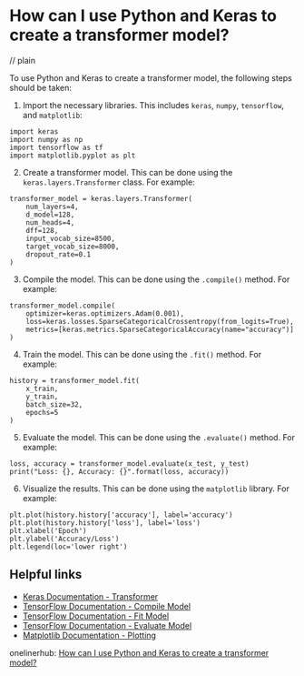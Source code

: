 # How can I use Python and Keras to create a transformer model?
// plain

To use Python and Keras to create a transformer model, the following steps should be taken:
1. Import the necessary libraries. This includes `keras`, `numpy`, `tensorflow`, and `matplotlib`:
```
import keras
import numpy as np
import tensorflow as tf
import matplotlib.pyplot as plt
```
2. Create a transformer model. This can be done using the `keras.layers.Transformer` class. For example:
```
transformer_model = keras.layers.Transformer(
    num_layers=4,
    d_model=128,
    num_heads=4,
    dff=128,
    input_vocab_size=8500,
    target_vocab_size=8000,
    dropout_rate=0.1
)
```
3. Compile the model. This can be done using the `.compile()` method. For example:
```
transformer_model.compile(
    optimizer=keras.optimizers.Adam(0.001),
    loss=keras.losses.SparseCategoricalCrossentropy(from_logits=True),
    metrics=[keras.metrics.SparseCategoricalAccuracy(name="accuracy")]
)
```
4. Train the model. This can be done using the `.fit()` method. For example:
```
history = transformer_model.fit(
    x_train,
    y_train,
    batch_size=32,
    epochs=5
)
```
5. Evaluate the model. This can be done using the `.evaluate()` method. For example:
```
loss, accuracy = transformer_model.evaluate(x_test, y_test)
print("Loss: {}, Accuracy: {}".format(loss, accuracy))
```
6. Visualize the results. This can be done using the `matplotlib` library. For example:
```
plt.plot(history.history['accuracy'], label='accuracy')
plt.plot(history.history['loss'], label='loss')
plt.xlabel('Epoch')
plt.ylabel('Accuracy/Loss')
plt.legend(loc='lower right')
```

## Helpful links
- [Keras Documentation - Transformer](https://keras.io/api/layers/transformers/)
- [TensorFlow Documentation - Compile Model](https://www.tensorflow.org/api_docs/python/tf/keras/Model#compile)
- [TensorFlow Documentation - Fit Model](https://www.tensorflow.org/api_docs/python/tf/keras/Model#fit)
- [TensorFlow Documentation - Evaluate Model](https://www.tensorflow.org/api_docs/python/tf/keras/Model#evaluate)
- [Matplotlib Documentation - Plotting](https://matplotlib.org/3.1.1/tutorials/introductory/pyplot.html)

onelinerhub: [How can I use Python and Keras to create a transformer model?](https://onelinerhub.com/python-keras/how-can-i-use-python-and-keras-to-create-a-transformer-model)